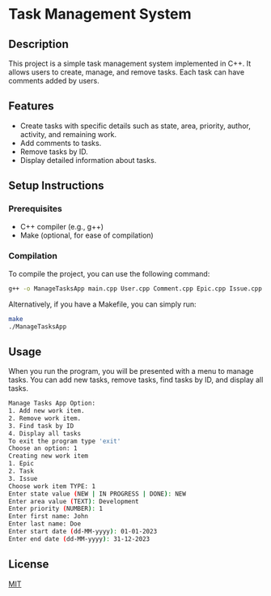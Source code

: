 # Task Management System

## Description

This project is a simple task management system implemented in C++. It allows users to create, manage, and remove tasks. Each task can have comments added by users.

## Features

- Create tasks with specific details such as state, area, priority, author, activity, and remaining work.
- Add comments to tasks.
- Remove tasks by ID.
- Display detailed information about tasks.

## Setup Instructions

### Prerequisites

- C++ compiler (e.g., g++)
- Make (optional, for ease of compilation)

### Compilation

To compile the project, you can use the following command:

```sh
g++ -o ManageTasksApp main.cpp User.cpp Comment.cpp Epic.cpp Issue.cpp Task.cpp UserActions.cpp MenuHelpers.cpp WorkItem.cpp -std=c++17 -Wall
```

Alternatively, if you have a Makefile, you can simply run:

```sh
make
./ManageTasksApp
```

## Usage

When you run the program, you will be presented with a menu to manage tasks. You can add new tasks, remove tasks, find tasks by ID, and display all tasks.

```sh
Manage Tasks App Option:
1. Add new work item.
2. Remove work item.
3. Find task by ID
4. Display all tasks
To exit the program type 'exit'
Choose an option: 1
Creating new work item
1. Epic
2. Task
3. Issue
Choose work item TYPE: 1
Enter state value (NEW | IN PROGRESS | DONE): NEW
Enter area value (TEXT): Development
Enter priority (NUMBER): 1
Enter first name: John
Enter last name: Doe
Enter start date (dd-MM-yyyy): 01-01-2023
Enter end date (dd-MM-yyyy): 31-12-2023
```

## License

[MIT](https://choosealicense.com/licenses/mit/)
